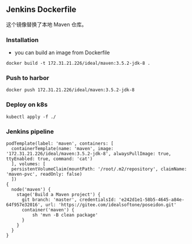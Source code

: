 ## Jenkins Dockerfile

这个镜像替换了本地 Maven 仓库。


### Installation

* you can build an image from Dockerfile

```
docker build -t 172.31.21.226/ideal/maven:3.5.2-jdk-8 .
```

### Push to harbor

```
docker push 172.31.21.226/ideal/maven:3.5.2-jdk-8
```

### Deploy on k8s

```
kubectl apply -f ./
```

### Jenkins pipeline
```
podTemplate(label: 'maven', containers: [
  containerTemplate(name: 'maven', image: '172.31.21.226/ideal/maven:3.5.2-jdk-8', alwaysPullImage: true, ttyEnabled: true, command: 'cat')
  ], volumes: [
  persistentVolumeClaim(mountPath: '/root/.m2/repository', claimName: 'maven-pvc', readOnly: false)
  ])
{
  node('maven') {
    stage('Build a Maven project') {
      git branch: 'master', credentialsId: 'e242d1e1-58b5-4645-a84e-64f957e32016', url: 'https://gitee.com/idealsoftone/poseidon.git'
      container('maven') {
          sh 'mvn -B clean package'
      }
    }
  }
}
```
